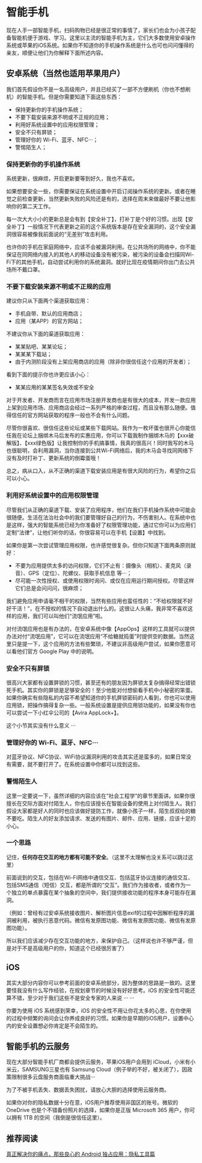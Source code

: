 # 智能手机

现在人手一部智能手机，扫码购物已经是很正常的事情了，家长们也会为小孩子配备智能机便于游戏、学习。这里以主流的智能手机为主，它们大多数使用安卓操作系统或苹果的iOS系统。如果你不知道你的手机操作系统是什么也可也问问懂得的亲友，顺便让他们为你解释下面所述内容。


## 安卓系统（当然也适用苹果用户）

我们首先假设你不是一名高级用户，并且已经买了一部不方便刷机（你也不想刷机）的智能手机。但是你需要知道下面这些东西：

* 保持更新你的手机操作系统；
* 不要下载安装来源不明或不正规的应用；
* 利用好系统设置中的应用权限管理；
* 安全不只有屏锁；
* 管理好你的 Wi-Fi、蓝牙、NFC···； 
* 警惕陌生人；

### 保持更新你的手机操作系统

系统更新，很麻烦，开启更新要等到好久，我也不喜欢。

如果想要安全一些，你需要保证在系统设置中开启订阅操作系统的更新。或者在睡觉之前检查更新，当然更新失败的风险还是有的，选择在周末来做最好不要让他影响你的第二天工作。

每一次大大小小的更新总是会有到【安全补丁】，打补丁是个好的习惯。出现【安全补丁】一般情况下代表更新之前的这个系统版本是存在安全漏洞的，这个安全漏洞很容易被像我前面说的“无差别”攻击利用。

也许你的手机在家庭网络中，应该不会被漏洞利用。在公共场所的网络中，你不能保证在同网络内接入的其他人的移动设备没有被污染，被污染的设备会扫描同Wi-Fi下的其他手机，自动尝试利用你的系统漏洞。就好比现在疫情期间你出门去公共场所不戴口罩。

### 不要下载安装来源不明或不正规的应用

建议你只从下面两个渠道获取应用：

* 手机自带、默认的应用商店；
* 应用（某APP）的官方网站；

不建议你从下面的渠道获取应用：

* 某某贴吧、某某论坛；
* 某某某下载站；
* 由于内测阶段没有上架应用商店的应用（除非你很信任这个应用的开发者）；

看到下面的提示你也许更应该小心：

* 某某应用的某某签名失效或不安全

对于开发者、开发商而言在应用市场注册开发商也是有很大的成本，开发一款应用上架到应用市场、应用商店会经过一系列严格的审查过程，而且没有那么随便。值得信任的官方网站获取的程序一般也不会有什么问题。

尽管你很喜欢、很信任这些论坛或某些下载网站。我作为一枚坏蛋也很开心你能信任我在论坛上捆绑木马后发布的实惠应用，你可以下载我制作捆绑木马的【xxx破解版】、【xxx绿色版】让我控制你的手机搞事情，我真的很高兴！同时我写的木马也很聪明，会利用漏洞，当你连接到公共Wi-Fi网络后，我的木马会寻找同网络下没有及时打补丁、更新系统的倒霉蛋哦！

总之，病从口入，从不正确的渠道下载安装应用是有很大风险的行为，希望你之后可以小心。

### 利用好系统设置中的应用权限管理

尽管我们从正确的渠道下载、安装了应用程序，他们在我们手机操作系统中可能会很随便。生活在法治社会中的我们要管理好自己的行为，不伤害别人。在系统中也是这样，强大的智能系统已经为你准备好了权限管理功能，通过它你可以为应用们定制“法律”，让他们听你的话，你很容易可以在手机【设置】中找到。

如果你是第一次尝试管理应用权限，也许感觉很复杂。但你只知道下面两条原则就好：

* 不要为应用提供太多的访问权限，它们不止有：摄像头（相机）、麦克风（录音）、GPS（定位）、陀螺仪、获取手机信息 等···；
* 尽可能一次性授权、或使用权限时询问、或仅在应用运行期间授权。尽管这样它们总是会问问问，很麻烦；

我们避免应用申请毫不相干的权限，当然有些应用也蛮任性的：“不给权限就不好好干活！”，在不授权的情况下自动退出什么的。这很让人头痛，我非常不喜欢这样的应用，我们可以叫他们“流氓应用”啦。

对付流氓应用也是有办法的，在安卓系统中像【AppOps】这样的工具就可以提供办法对付“流氓应用”，它可以在流氓应用“不给糖就捣蛋”时提供空的数据。当然这里只是提一下，这个应用的方法有些繁琐，不建议非高级用户尝试，如果你愿意可以看他们官方 Google Play 中的说明。

### 安全不只有屏锁

很高兴大家都有设置屏锁的习惯，甚至还有的朋友因为屏锁太复杂搞得经常出错锁死手机。其实你的屏锁是足够安全的！至少他能对付想偷看手机中小秘密的笨蛋。如果你确实有些隐私的内容不希望知道你的手机屏锁密码的人看到，你也可以使用应用锁，把操作搞得复杂一些。一般系统设置是提供应用锁功能的，如果没有你也可以尝试一下小红伞公司的【Avira AppLock+】。

这个小节其实没有什么意义 ··· 

### 管理好你的 Wi-Fi、蓝牙、NFC···

对蓝牙协议、NFC协议、WiFi协议漏洞利用的攻击其实还是蛮多的，如果日常没有需要，就不要打开了。在系统设置中你都可以找到这些。

### 警惕陌生人

这里一定要说一下，虽然详细的内容应该在“社会工程学”的章节里面讲。如果你很擅长在交际方面对付陌生人，你也应该擅长在智能设备的使用上对付陌生人。我们假设大家都是好人的同时也应该做好提防工作，就像小孩子一样，陌生叔叔给的糖不要吃。陌生人的好友添加请求、发送的有图片、邮件、应用、链接，应该十足的小心。

### 一个思路

记住，**任何存在交互的地方都有可能不安全**。（这里不太理解也没关系可以跳过这里）

前面说到的交互，包括在Wi-Fi网络中通信交互、包括蓝牙协议连接的通信交互、包括SMS通信（短信）交互，都是所谓的“交互”。我们作为接收者，或者作为一个独立的单点暴露在某个抽象的空间中，我们提供接收功能的程序本身可能存在漏洞。

（例如：曾经有过安卓系统接收图片、解析图片信息exif的过程中因解析程序的漏洞被利用，被执行恶意代码。微信有发原图功能、微信有发原图功能、微信有发原图功能）。

所以我们应该减少存在交互功能的地方，来保护自己。（这样说也许不够严谨，但是对于不是高级用户的你，知道这个已经很厉害了）

## iOS

其实大部分内容你可以参考前面的安卓系统部分，因为整体的思路是一致的。这里要怪我没有什么写作经验，在规划章节的时候没有好好思考。iOS 的安全性可能还算不错，至少对于我们这些不是安全专家的人来说 ··· ···

你要为使用 iOS 系统感到荣幸，iOS 的安全性不用让你花太多的心思，在你使用的过程中频繁的询问会让你养成良好的习惯。如果你是早期的iOS用户，设置中心内的安全设置想必你肯定是不会陌生的。

## 智能手机的云服务

现在大部分智能手机厂商都会提供云服务，苹果iOS用户会用到 iCloud，小米有小米云，SAMSUNG三星也有 Samsung Cloud（例子举的不好，被关闭了），因政策限制很多云盘服务商面临重大挑战···

为了不被手机丢失、数据丢失困扰，请放心大胆的选择使用云服务商。

如果你对你的隐私数据十分在意，iOS用户推荐使用非国区的账号。微软的 OneDrive 也是个不错备份照片的选择，如果你是正版 Microsoft 365 用户，你可以拥有 1TB 的空间（我倒是很信任这里）。

## 推荐阅读
[真正解决你的痛点，那些良心的 Android 独占应用：隐私工具篇](https://sspai.com/post/43018)
